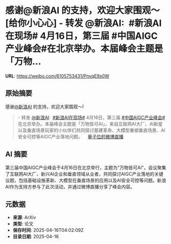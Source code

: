 # 感谢@新浪AI 的支持，欢迎大家围观～[给你小心心] - 转发 @新浪AI:&ensp;#新浪AI在现场# 4月16日，第三届 #中国AIGC产业峰会#在北京举办。本届峰会主题是「万物...

**URL**: https://weibo.com/6105753431/PnvqE9s0W

## 原始摘要

感谢<a href="https://weibo.com/n/%E6%96%B0%E6%B5%AAAI">@新浪AI</a> 的支持，欢迎大家围观～<span class="url-icon"><img alt="[给你小心心]" src="https://h5.sinaimg.cn/m/emoticon/icon/others/qixi2018_xiaoxinxin-c76bf85343.png" style="width:1em; height:1em;" referrerpolicy="no-referrer"></span><br><blockquote> - 转发 <a href="https://weibo.com/7752729208" target="_blank">@新浪AI</a>: <a href="https://m.weibo.cn/search?containerid=231522type%3D1%26t%3D10%26q%3D%23%E6%96%B0%E6%B5%AAAI%E5%9C%A8%E7%8E%B0%E5%9C%BA%23&amp;extparam=%23%E6%96%B0%E6%B5%AAAI%E5%9C%A8%E7%8E%B0%E5%9C%BA%23" data-hide=""><span class="surl-text">#新浪AI在现场#</span></a> 4月16日，第三届 <a href="https://m.weibo.cn/search?containerid=231522type%3D1%26t%3D10%26q%3D%23%E4%B8%AD%E5%9B%BDAIGC%E4%BA%A7%E4%B8%9A%E5%B3%B0%E4%BC%9A%23&amp;extparam=%23%E4%B8%AD%E5%9B%BDAIGC%E4%BA%A7%E4%B8%9A%E5%B3%B0%E4%BC%9A%23" data-hide=""><span class="surl-text">#中国AIGC产业峰会#</span></a>在北京举办。本届峰会主题是「万物皆可AI」，来自互联网AI大厂、AI新星以及垂直场景玩家的小伙伴们共同探讨基建革命、大模型重塑垂直场景、AI安全可控等AIGC产业落地问题。<a href="https://weibo.com/l/wblive/p/show/1022:2321325155353426788467" data-hide=""><span class="url-icon"><img style="width: 1rem;height: 1rem" src="https://h5.sinaimg.cn/upload/2015/09/25/3/timeline_card_small_video_default.png" referrerpolicy="no-referrer"></span><span class="surl-text">量子位的微博直播</span></a></blockquote>

## AI 摘要

第三届中国AIGC产业峰会于4月16日在北京举行，主题为"万物皆可AI"。会议聚集了互联网AI大厂、新兴AI企业和垂直领域从业者，共同探讨AIGC产业落地的关键议题，包括基础设施革新、大模型在垂直场景的应用以及AI安全可控等问题。新浪AI作为支持方参与了此次活动，并通过微博直播分享了峰会内容。

## 元数据

- **来源**: ArXiv
- **类型**: 论文
- **保存时间**: 2025-04-16T04:02:09Z
- **目录日期**: 2025-04-16
